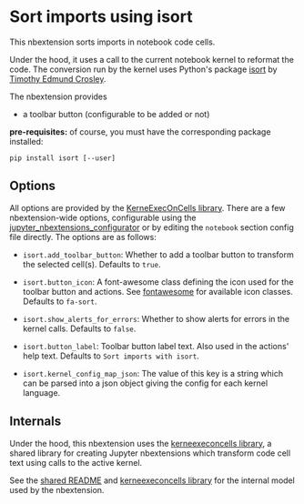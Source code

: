 # Sort imports using isort

This nbextension sorts imports in notebook code cells.

Under the hood, it uses a call to the current notebook kernel to reformat the code. The conversion run by the kernel uses Python's package [isort](https://github.com/timothycrosley/isort) by [Timothy Edmund Crosley](https://github.com/timothycrosley).

The nbextension provides

- a toolbar button (configurable to be added or not)

**pre-requisites:** of course, you must have the corresponding package installed:

```
pip install isort [--user]
```

## Options

All options are provided by the [KerneExecOnCells library](kernel_exec_on_cell.js). There are a few nbextension-wide options, configurable using the [jupyter_nbextensions_configurator](https://github.com/Jupyter-contrib/jupyter_nbextensions_configurator) or by editing the `notebook` section config file directly. The options are as follows:

- `isort.add_toolbar_button`: Whether to add a toolbar button to transform the selected cell(s). Defaults to `true`.

- `isort.button_icon`:
  A font-awesome class defining the icon used for the toolbar button and actions.
  See [fontawesome] for available icon classes.
  Defaults to `fa-sort`.

- `isort.show_alerts_for_errors`: Whether to show alerts for errors in the kernel calls. Defaults to `false`.

- `isort.button_label`: Toolbar button label text. Also used in the actions' help text. Defaults to `Sort imports with isort`.

- `isort.kernel_config_map_json`: The value of this key is a string which can be parsed into a json object giving the config for each kernel language.

## Internals

Under the hood, this nbextension uses the [kerneexeconcells library](kernel_exec_on_cell.js), a shared library for creating Jupyter nbextensions which transform code cell text using calls to the active kernel.

See the [shared README](README.md) and [kerneexeconcells library](kernel_exec_on_cell.js) for the internal model used by the nbextension.

[fontawesome]: https://fontawesome.com/icons
